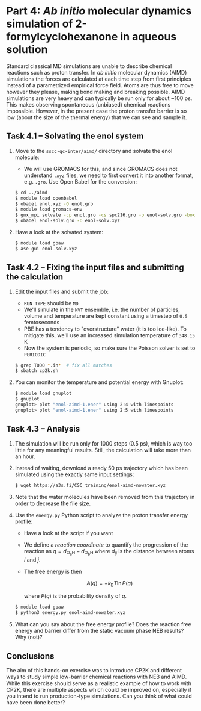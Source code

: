 # Part 4: *Ab initio* molecular dynamics simulation of 2-formylcyclohexanone in aqueous solution

Standard classical MD simulations are unable to describe chemical reactions such
as proton transfer. In *ab initio* molecular dynamics (AIMD) simulations the forces
are calculated at each time step from first principles instead of a parametrized
empirical force field. Atoms are thus free to move however they please, making bond
making and breaking possible. AIMD simulations are very heavy and can typically be
run only for about ~100 ps. This makes observing spontaneous (unbiased) chemical
reactions impossible. However, in the present case the proton transfer barrier
is so low (about the size of the thermal energy) that we can see and sample it.

## Task 4.1 – Solvating the enol system

1. Move to the `sscc-qc-inter/aimd/` directory and solvate the enol molecule:
   * We will use GROMACS for this, and since GROMACS does not understand `.xyz`
     files, we need to first convert it into another format, e.g. `.gro`. Use
     Open Babel for the conversion:

   ```bash
   $ cd ../aimd
   $ module load openbabel
   $ obabel enol.xyz -O enol.gro
   $ module load gromacs-env
   $ gmx_mpi solvate -cp enol.gro -cs spc216.gro -o enol-solv.gro -box 1.5 1.5 1.5
   $ obabel enol-solv.gro -O enol-solv.xyz
   ```

2. Have a look at the solvated system:

   ```bash
   $ module load gpaw
   $ ase gui enol-solv.xyz
   ```

## Task 4.2 – Fixing the input files and submitting the calculation

1. Edit the input files and submit the job:
   * `RUN_TYPE` should be `MD`
   * We'll simulate in the `NVT` ensemble, i.e. the number of particles, volume
     and temperature are kept constant using a timestep of `0.5` femtoseconds
   * PBE has a tendency to "overstructure" water (it is too ice-like). To mitigate
     this, we'll use an increased simulation temperature of `348.15` K
   * Now the system is periodic, so make sure the Poisson solver is set to
     `PERIODIC`

   ```bash
   $ grep TODO *.in*  # fix all matches
   $ sbatch cp2k.sh
   ```

2. You can monitor the temperature and potential energy with Gnuplot:

   ```bash
   $ module load gnuplot
   $ gnuplot
   gnuplot> plot "enol-aimd-1.ener" using 2:4 with linespoints
   gnuplot> plot "enol-aimd-1.ener" using 2:5 with linespoints
   ```

## Task 4.3 – Analysis

1. The simulation will be run only for 1000 steps (0.5 ps), which is way too
   little for any meaningful results. Still, the calculation will take more
   than an hour.
2. Instead of waiting, download a ready 50 ps trajectory which has been simulated
   using the exactly same input settings:

   ```bash
   $ wget https://a3s.fi/CSC_training/enol-aimd-nowater.xyz
   ```

3. Note that the water molecules have been removed from this trajectory in order
   to decrease the file size.
4. Use the `energy.py` Python script to analyze the proton transfer energy profile:
   * Have a look at the script if you want
   * We define a _reaction coordinate_ to quantify the progression of the reaction
     as $q=d_\mathrm{O_a H}-d_\mathrm{O_b H}$ where $d_{ij}$ is the distance between
     atoms $i$ and $j$.
   * The free energy is then

     $$A(q)=-k_\mathrm{B}T\ln P(q)$$

     where $P(q)$ is the probability density of $q$.

   ```bash
   $ module load gpaw
   $ python3 energy.py enol-aimd-nowater.xyz
   ```

5. What can you say about the free energy profile? Does the reaction free energy
   and barrier differ from the static vacuum phase NEB results? Why (not)?

## Conclusions

The aim of this hands-on exercise was to introduce CP2K and different ways to
study simple low-barrier chemical reactions with NEB and AIMD. While this
exercise should serve as a realistic example of how to work with CP2K, there
are multiple aspects which could be improved on, especially if you intend to run
production-type simulations. Can you think of what could have been done better?
